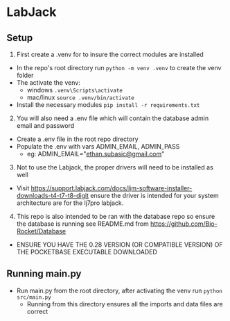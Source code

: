 <!-- markdownlint-disable MD029 -->

# LabJack

## Setup

1. First create a .venv for to insure the correct modules are installed

- In the repo's root directory run ```python -m venv .venv``` to create the venv folder
- The activate the venv:
  - windows ```.venv\Scripts\activate```
  - mac/linux ```source .venv/bin/activate```
- Install the necessary modules ```pip install -r requirements.txt```

2. You will also need a .env file which will contain the database admin email and password

- Create a .env file in the root repo directory
- Populate the .env with vars ADMIN_EMAIL, ADMIN_PASS
  - eg: ADMIN_EMAIL="<ethan.subasic@gmail.com>"

3. Not to use the Labjack, the proper drivers will need to be installed as well

- Visit <https://support.labjack.com/docs/ljm-software-installer-downloads-t4-t7-t8-digit> ensure the driver is intended for your system architecture are for the lj7pro labjack.

4. This repo is also intended to be ran with the database repo so ensure the database is running see README.md from <https://github.com/Bio-Rocket/Database>

- ENSURE YOU HAVE THE 0.28 VERSION (OR COMPATIBLE VERSION) OF THE POCKETBASE EXECUTABLE DOWNLOADED

## Running main.py

- Run main.py from the root directory, after activating the venv run ```python src/main.py```
  - Running from this directory ensures all the imports and data files are correct
